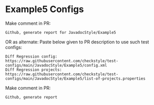 # Example5 Configs
Make comment in PR:
```
Github, generate report for JavadocStyle/Example5
```
OR as alternate:
Paste below given to PR description to use such test configs:
```
Diff Regression config: https://raw.githubusercontent.com/checkstyle/test-configs/main/JavadocStyle/Example5/config.xml
Diff Regression projects: https://raw.githubusercontent.com/checkstyle/test-configs/main/JavadocStyle/Example5/list-of-projects.properties
```
Make comment in PR:
```
Github, generate report
```
